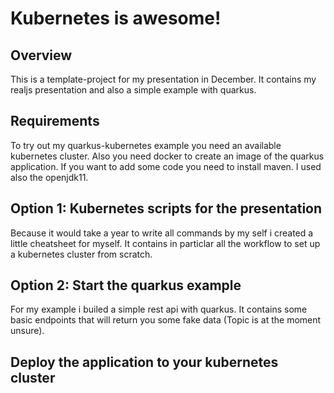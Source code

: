 # Kubernetes is awesome!

## Overview

This is a template-project for my presentation in December. It contains my realjs presentation and also a simple example with quarkus.

## Requirements

To try out my quarkus-kubernetes example you need an available kubernetes cluster. Also you need docker to create an image of the quarkus application. If you want to add some code you need to install maven. I used also the openjdk11.

## Option 1: Kubernetes scripts for the presentation

Because it would take a year to write all commands by my self i created a little cheatsheet for myself. It contains in particlar all the workflow to set up a kubernetes cluster from scratch.

## Option 2: Start the quarkus example

For my example i builed a simple rest api with quarkus. It contains some basic endpoints that will return you some fake data (Topic is at the moment unsure).

## Deploy the application to your kubernetes cluster




